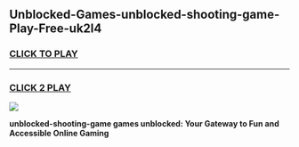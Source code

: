 
## Unblocked-Games-unblocked-shooting-game-Play-Free-uk2l4
<h3>
<a href="https://premium76.site?title=unblocked-shooting-game&ref=20A">CLICK TO PLAY</a></h3>
<hr>

<h3>
<a href="https://premium76.site?title=unblocked-shooting-game&ref=20A">CLICK 2 PLAY</a>
  
</h3>

<a href="https://premium76.site?title=unblocked-shooting-game&ref=20A"><img src="https://clearcache.store/games.png"></a>


**unblocked-shooting-game games unblocked: Your Gateway to Fun and Accessible Online Gaming**
